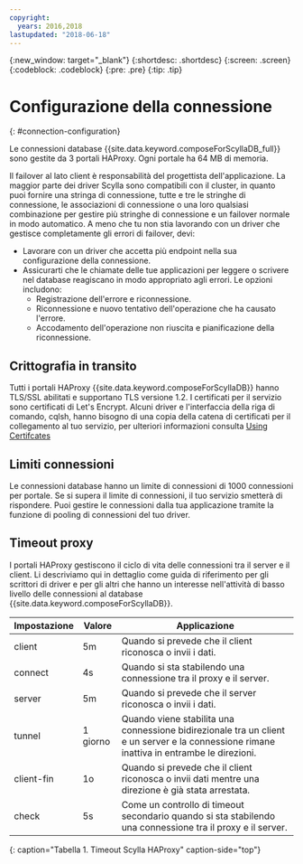 ```yaml
---
copyright:
  years: 2016,2018
lastupdated: "2018-06-18"
---
```


{:new_window: target="_blank"}
{:shortdesc: .shortdesc}
{:screen: .screen}
{:codeblock: .codeblock}
{:pre: .pre}
{:tip: .tip}

# Configurazione della connessione
{: #connection-configuration}

Le connessioni database {{site.data.keyword.composeForScyllaDB_full}} sono gestite da 3 portali HAProxy. Ogni portale ha 64 MB di memoria.

Il failover al lato client è responsabilità del progettista dell'applicazione. La maggior parte dei driver Scylla sono compatibili con il cluster, in quanto puoi fornire una stringa di connessione, tutte e tre le stringhe di connessione, le associazioni di connessione o una loro qualsiasi combinazione per gestire più stringhe di connessione e un failover normale in modo automatico. A meno che tu non stia lavorando con un driver che gestisce completamente gli errori di failover, devi:

* Lavorare con un driver che accetta più endpoint nella sua configurazione della connessione.
* Assicurarti che le chiamate delle tue applicazioni per leggere o scrivere nel database reagiscano in modo appropriato agli errori. Le opzioni includono:
  + Registrazione dell'errore e riconnessione.
  + Riconnessione e nuovo tentativo dell'operazione che ha causato l'errore.
  + Accodamento dell'operazione non riuscita e pianificazione della riconnessione.

## Crittografia in transito

Tutti i portali HAProxy {{site.data.keyword.composeForScyllaDB}} hanno TLS/SSL abilitati e supportano TLS versione 1.2. I certificati per il servizio sono certificati di Let's Encrypt. Alcuni driver e l'interfaccia della riga di comando, cqlsh, hanno bisogno di una copia della catena di certificati per il collegamento al tuo servizio, per ulteriori informazioni consulta [Using Certifcates](https://console.{DomainName}/docs/services/ComposeForScyllaDB/scylla-certificates.html)

## Limiti connessioni

Le connessioni database hanno un limite di connessioni di 1000 connessioni per portale. Se si supera il limite di connessioni, il tuo servizio smetterà di rispondere. Puoi gestire le connessioni dalla tua applicazione tramite la funzione di pooling di connessioni del tuo driver.

## Timeout proxy

I portali HAProxy gestiscono il ciclo di vita delle connessioni tra il server e il client. Li descriviamo qui in dettaglio come guida di riferimento per gli scrittori di driver e per gli altri che hanno un interesse nell'attività di basso livello delle connessioni al database {{site.data.keyword.composeForScyllaDB}}.

Impostazione | Valore | Applicazione
----------|-----------|-----------
client | 5m | Quando si prevede che il client riconosca o invii i dati.
connect | 4s | Quando si sta stabilendo una connessione tra il proxy e il server.
server | 5m | Quando si prevede che il server riconosca o invii i dati.
tunnel | 1 giorno | Quando viene stabilita una connessione bidirezionale tra un client e un server e la connessione rimane inattiva in entrambe le direzioni.
client-fin | 1o | Quando si prevede che il client riconosca o invii dati mentre una direzione è già stata arrestata.
check | 5s | Come un controllo di timeout secondario quando si sta stabilendo una connessione tra il proxy e il server.

{: caption="Tabella 1. Timeout Scylla HAProxy" caption-side="top"}
